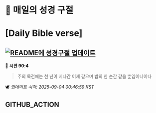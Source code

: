 # 🙏 매일의 성경 구절
# [Daily Bible verse]
## [![README에 성경구절 업데이트](https://github.com/DONGSUKA/first_test/actions/workflows/update-readme-bible.yml/badge.svg)](https://github.com/DONGSUKA/first_test/actions/workflows/update-readme-bible.yml)
<!-- START_BIBLE_VERSE -->
📖 **시편 90:4**
> 주의 목전에는 천 년이 지나간 어제 같으며 밤의 한 순간 같을 뿐임이니이다

🕊️ _업데이트 시각: 2025-09-04 00:46:59 KST_
  <!-- END_BIBLE_VERSE -->
## GITHUB_ACTION
